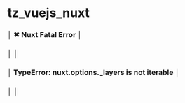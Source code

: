 # tz_vuejs_nuxt


### │   ✖ Nuxt Fatal Error                                │
### │                                                     │
### │   TypeError: nuxt.options._layers is not iterable   │
### │                                                     │

